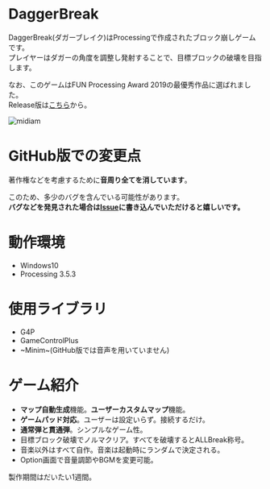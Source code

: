 # DaggerBreak
DaggerBreak(ダガーブレイク)はProcessingで作成されたブロック崩しゲームです。   
プレイヤーはダガーの角度を調整し発射することで、目標ブロックの破壊を目指します。
   
なお、このゲームはFUN Processing Award 2019の最優秀作品に選ばれました。   
Release版は[こちら](https://github.com/Atria64/DaggerBreak/releases)から。

![midiam](https://user-images.githubusercontent.com/49768768/73974963-b6c4d200-4968-11ea-86db-f897c9b10545.gif)

# GitHub版での変更点
著作権などを考慮するために**音周り全てを消しています**。
   
このため、多少のバグを含んでいる可能性があります。   
**バグなどを発見された場合は[Issue](https://github.com/Atria64/DaggerBreak/issues/new/choose)に書き込んでいただけると嬉しいです。**   

# 動作環境
 - Windows10
 - Processing 3.5.3
 
# 使用ライブラリ
 - G4P
 - GameControlPlus
 - ~Minim~(GitHub版では音声を用いていません)

# ゲーム紹介
 - **マップ自動生成**機能。**ユーザーカスタムマップ**機能。
 - **ゲームパッド対応**。ユーザーは設定いらず。接続するだけ。
 - **通常弾と貫通弾**。シンプルなゲーム性。
 - 目標ブロック破壊でノルマクリア。すべてを破壊するとALLBreak称号。
 - 音楽以外はすべて自作。音楽は起動時にランダムで決定される。
 - Option画面で音量調節やBGMを変更可能。
    
製作期間はだいたい1週間。
